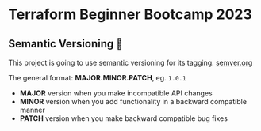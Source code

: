 # Terraform Beginner Bootcamp 2023

## Semantic Versioning :mage:

This project is going to use semantic versioning for its tagging.
[semver.org](https://semver.org/)

The general format: 
**MAJOR.MINOR.PATCH**, eg. `1.0.1`

- **MAJOR** version when you make incompatible API changes
- **MINOR** version when you add functionality in a backward compatible manner
- **PATCH** version when you make backward compatible bug fixes